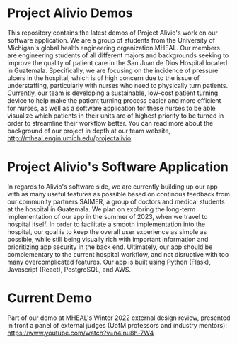 # Project Alivio Demos
This repository contains the latest demos of Project Alivio's work on our software application. We are a group of students from the University of Michigan's global health engineering organization MHEAL. Our members are engineering students of all different majors and backgrounds seeking to improve the quality of patient care in the San Juan de Dios Hospital located in Guatemala. Specifically, we are focusing on the incidence of pressure ulcers in the hospital, which is of high concern due to the issue of understaffing, particularly with nurses who need to physically turn patients. Currently, our team is developing a sustainable, low-cost patient turning device to help make the patient turning process easier and more efficient for nurses, as well as a software application for these nurses to be able visualize which patients in their units are of highest priority to be turned in order to streamline their workflow better. You can read more about the background of our project in depth at our team website, http://mheal.engin.umich.edu/projectalivio. 
# Project Alivio's Software Application
In regards to Alivio's software side, we are currently building up our app with as many useful features as possible based on continous feedback from our community partners SAIMER, a group of doctors and medical students at the hospital in Guatemala. We plan on exploring the long-term implementation of our app in the summer of 2023, when we travel to hospital itself. In order to facilitate a smooth implementation into the hospital, our goal is to keep the overall user experience as simple as possible, while still being visually rich with important information and prioritizing app security in the back end. Ultimately, our app should be complementary to the current hospital workflow, and not disruptive with too many overcomplicated features. Our app is built using Python (Flask), Javascript (React), PostgreSQL, and AWS.
# Current Demo
Part of our demo at MHEAL's Winter 2022 external design review, presented in front a panel of external judges (UofM professors and industry mentors): https://www.youtube.com/watch?v=n4lnu8h-7W4
